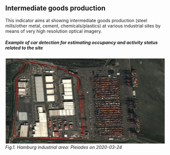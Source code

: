 ## Intermediate goods production

This indicator aims at showing intermediate goods production (steel mills/other metal, cement, chemicals/plastics) at various industrial sites by means of very high resolution optical imagery.

##### Example of car detection for estimating occupancy and activity status related to the site

![](https://raw.githubusercontent.com/eurodatacube/eodash-assets/main/collections/E4_intermediate_goods_production/E4.png)
*Fig.1. Hamburg industrial area: Pleiades on 2020-03-24*